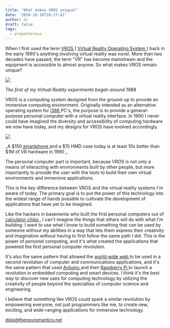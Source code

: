 ```yaml
---
title: 'What makes VROS unique?'
date: '2020-10-18T10:17:42'
author: mr
draft: false
tags:
  - preposterous
---
```

When I first used the term [ VROS ](https://github.com/jjg/vros) ( [ Virtual
Reality ](https://en.wikipedia.org/wiki/Virtual_reality) [ Operating System
](https://en.wikipedia.org/wiki/Operating_system) ) back in the early 1990's
anything involving virtual reality was novel. More than two decades have
passed, the term "VR" has become mainstream and the equipment is accessible to
almost anyone. So what makes VROS remain unique?

![](/assets/95-vr_disk.jpg)

_The first of my Virtual Reality experiments began around 1988_

VROS is a computing system designed from the ground-up to provide an immersive
computing environment. Originally intended as an alternative operating system
for [ i386 ](https://en.wikipedia.org/wiki/Intel_80386) PC's, the purpose is
to provide a general-purpose personal computer with a virtual reality
interface. In 1990 I never could have imagined the diversity and accessibility
of computing hardware we now have today, and my designs for VROS have evolved
accordingly.

![](/assets/95-hmd.jpg)

_A $150[ smartphone ](https://www.pine64.org/pinephone/) and a $15 HMD case
today is at least 10x better than $1M of VR hardware in 1990 _

The personal computer part is important, because VROS is not only a means of
interacting with environments built by other people, but more importantly to
provide the user with the tools to build their own virtual environments and
immersive applications.

This is the key difference between VROS and the virtual reality systems I'm
aware of today. The primary goal is to put the power of this technology into
the widest range of hands possible to cultivate the development of
applications that have yet to be imagined.

Like the hackers in basements who built the first personal computers out of [
calculator chips ](https://en.wikipedia.org/wiki/Intel_8008) , I can't imagine
the things that others will do with what I'm building. I want to use what I
know to build something that can be used by someone without my abilities in a
way that lets them express their creativity and imagination without having to
first follow the same path I did. This is the power of _personal_ computing,
and it's what created the applications that powered the first personal
computer revolution.

It's also the same pattern that allowed the [ world-wide web
](https://en.wikipedia.org/wiki/World_Wide_Web#History) to be used in a second
revolution of computer and communications applications, and it's the same
pattern that used [ Arduino ](https://en.wikipedia.org/wiki/Arduino#History)
and then [ Raspberry Pi ](https://en.wikipedia.org/wiki/Raspberry_Pi) to
launch a revolution in embedded computing and smart devices. I think it's the
best way to discover new uses for computing technology by utilizing the
creativity of people beyond the specialties of computer science and
engineering.

I believe that something like VROS could spark a similar revolution by
empowering everyone, not just programmers like me, to create new, exciting,
and wide-ranging applications for immersive technology.

  

  

[ @jjg@theneuromantics.net ](https://theneuromantics.net/web/accounts/1)

